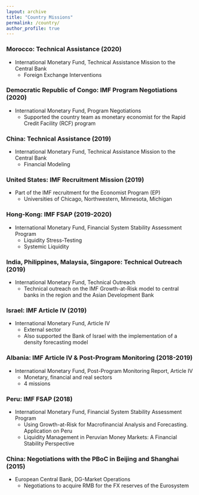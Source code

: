 ```yaml
---
layout: archive
title: "Country Missions"
permalink: /country/
author_profile: true
---
```


### Morocco: Technical Assistance (2020)
* International Monetary Fund, Technical Assistance Mission to the Central Bank 
  * Foreign Exchange Interventions

### Democratic Republic of Congo: IMF Program Negotiations (2020)
* International Monetary Fund, Program Negotiations 
  * Supported the country team as monetary economist for the Rapid Credit
    Facility (RCF) program

### China: Technical Assistance (2019)
* International Monetary Fund, Technical Assistance Mission to the Central Bank 
  * Financial Modeling

### United States: IMF Recruitment Mission (2019)
* Part of the IMF recruitment for the Economist Program (EP) 
  * Universities of Chicago, Northwestern, Minnesota, Michigan

### Hong-Kong: IMF FSAP (2019-2020)
* International Monetary Fund, Financial System Stability Assessment Program 
  * Liquidity Stress-Testing
  * Systemic Liquidity

### India, Philippines, Malaysia, Singapore: Technical Outreach (2019)
* International Monetary Fund, Technical Outreach
  * Technical outreach on the IMF Growth-at-Risk model to central banks in
    the region and the Asian Development Bank

### Israel: IMF Article IV (2019)
* International Monetary Fund, Article IV 
  * External sector
  * Also supported the Bank of Israel with the implementation of a density
    forecasting model

### Albania: IMF Article IV & Post-Program Monitoring (2018-2019)
* International Monetary Fund, Post-Program Monitoring Report, Article IV
  * Monetary, financial and real sectors
  * 4 missions

### Peru: IMF FSAP (2018)
* International Monetary Fund, Financial System Stability Assessment Program
  * Using Growth-at-Risk for Macrofinancial Analysis and Forecasting. Application on Peru 
  * Liquidity Management in Peruvian Money Markets: A Financial Stability
      Perspective 

### China: Negotiations with the PBoC in Beijing and Shanghai (2015)
* European Central Bank, DG-Market Operations
  * Negotiations to acquire RMB for the FX reserves of the Eurosystem
    
